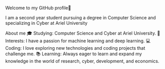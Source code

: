Welcome to my GitHub profile👋

I am a second year student pursuing a degree in Computer Science and specializing in Cyber ​​at Ariel University

About me
🎓 Studying: Computer Science and Cyber ​​at Ariel University.
🌱 Interests: I have a passion for machine learning and deep learning.
💻 Coding: I love exploring new technologies and coding projects that challenge me.
📚 Learning: Always eager to learn and expand my knowledge in the world of research, cyber, development, and economics.
